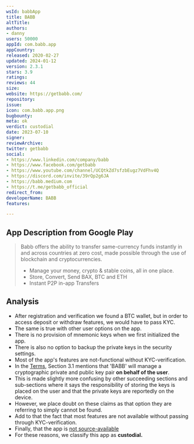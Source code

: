 ```yaml
---
wsId: babbApp
title: BABB
altTitle: 
authors:
- danny
users: 50000
appId: com.babb.app
appCountry: 
released: 2020-02-27
updated: 2024-01-12
version: 2.3.1
stars: 3.9
ratings: 
reviews: 44
size: 
website: https://getbabb.com/
repository: 
issue: 
icon: com.babb.app.png
bugbounty: 
meta: ok
verdict: custodial
date: 2023-07-10
signer: 
reviewArchive: 
twitter: getbabb
social:
- https://www.linkedin.com/company/babb
- https://www.facebook.com/getbabb
- https://www.youtube.com/channel/UCQtkZd7sfzbEugz7VdFhv4Q
- https://discord.com/invite/39rQp2g6JA
- https://babb.medium.com
- https://t.me/getbabb_official
redirect_from: 
developerName: BABB
features: 

---
```


## App Description from Google Play

> Babb offers the ability to transfer same-currency funds instantly in and across countries at zero cost, made possible through the use of blockchain and cryptocurrencies.
>
> - Manage your money, crypto & stable coins, all in one place.
> - Store, Convert, Send BAX, BTC and ETH
> - Instant P2P in-app Transfers

## Analysis

- After registration and verification we found a BTC wallet, but in order to access deposit or withdraw features, we would have to pass KYC.
- The same is true with other user options on the app.
- There is no provision of mnemonic keys when we first initialized the app.
- There is also no option to backup the private keys in the security settings.
- Most of the app's features are not-functional without KYC-verification.
- In the [Terms](https://getbabb.com/terms-and-conditions/), Section 3.1 mentions that 'BABB' will manage a cryptographic private and public key pair **on behalf of the user**.
- This is made slightly more confusing by other succeeding sections and sub-sections where it says the responsibility of storing the keys is placed on the user and that the private keys are reportedly on the device.
- However, we place doubt on these claims as that option they are referring to simply cannot be found.
- Add to that the fact that most features are not available without passing through KYC-verification.
- Finally, that the app is [not source-available](https://github.com/search?q=com.babb.app&type=code)
- For these reasons, we classify this app as **custodial.**
